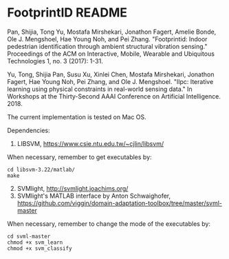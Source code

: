 # FootprintID README

Pan, Shijia, Tong Yu, Mostafa Mirshekari, Jonathon Fagert, Amelie Bonde, Ole J. Mengshoel, Hae Young Noh, and Pei Zhang. "Footprintid: Indoor pedestrian identification through ambient structural vibration sensing." Proceedings of the ACM on Interactive, Mobile, Wearable and Ubiquitous Technologies 1, no. 3 (2017): 1-31.

Yu, Tong, Shijia Pan, Susu Xu, Xinlei Chen, Mostafa Mirshekari, Jonathon Fagert, Hae Young Noh, Pei Zhang, and Ole J. Mengshoel. "Ilpc: Iterative learning using physical constraints in real-world sensing data." In Workshops at the Thirty-Second AAAI Conference on Artificial Intelligence. 2018.

The current implementation is tested on Mac OS. 

Dependencies:  
1) LIBSVM, https://www.csie.ntu.edu.tw/~cjlin/libsvm/

When necessary, remember to get executables by:

    cd libsvm-3.22/matlab/
    make

2) SVMlight, http://svmlight.joachims.org/
3) SVMlight's MATLAB interface by Anton Schwaighofer, https://github.com/viggin/domain-adaptation-toolbox/tree/master/svml-master

When necessary, remember to change the mode of the executables by:

    cd svml-master
    chmod +x svm_learn
    chmod +x svm_classify

